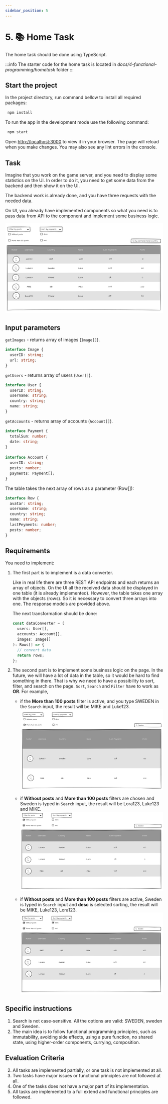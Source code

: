 ```yaml
---
sidebar_position: 5
---
```


# 5. 📚 Home Task

The home task should be done using TypeScript.

:::info
The starter code for the home task is located in _docs/4-functional-programming/hometask_ folder
:::

## Start the project

In the project directory, run command bellow to install all required packages:

```bash
 npm install
```

To run the app in the development mode use the following command:

```bash
 npm start
```

Open [http://localhost:3000](http://localhost:3000) to view it in your browser. The page will reload when you make changes. You may also see any lint errors in the console.

## Task

Imagine that you work on the game server, and you need to display some statistics on the UI. In order to do it, you need to get some data from the backend and then show it on the UI.

The backend work is already done, and you have three requests with the needed data.

On UI, you already have implemented components so what you need is to pass data from API to the component and implement some business logic.

![general UI](./img/mock.png)

## Input parameters

`getImages` - returns array of images (`Image[]`).

```ts
interface Image {
  userID: string;
  url: string;
}
```

`getUsers` - returns array of users (`User[]`).

```ts
interface User {
  userID: string;
  username: string;
  country: string;
  name: string;
}
```

`getAccounts` - returns array of accounts (`Account[]`).

```ts
interface Payment {
  totalSum: number;
  date: string;
}

interface Account {
  userID: string;
  posts: number;
  payments: Payment[];
}
```

The table takes the next array of rows as a parameter (Row[]):

```ts
interface Row {
  avatar: string;
  username: string;
  country: string;
  name: string;
  lastPeyments: number;
  posts: number;
}
```

## Requirements

You need to implement:

1. The first part is to implement is a data converter.

   Like in real life there are three REST API endpoints and each returns an array of objects. On the UI all the received data should be displayed in one table (it is already implemented). However, the table takes one array with the objects (rows). So it is necessary to convert three arrays into one. The response models are provided above.

   The next transformation should be done:

   ```ts
   const dataConverter = (
     users: User[],
     accounts: Account[],
     images: Image[]
   ): Rows[] => {
     // convert data
     return rows;
   };
   ```

2. The second part is to implement some business logic on the page.
   In the future, we will have a lot of data in the table, so it would be hard to find something in there. That is why we need to have a possibility to sort, filter, and search on the page. `Sort`, `Search` and `Filter` have to work as **OR**. For example,

   - if the **More than 100 posts** filter is active, and you type SWEDEN in the `Search` input, the result will be MIKE and Luke123.
     ![If one filter is selected and country is typed in Search](./img/first-case.png)

   - if **Without posts** and **More than 100 posts** filters are chosen and Sweden is typed in `Search` input, the result will be Lora123, Luke123 and MIKE.
     ![If both filters are selected and country is typed in Search](./img/second-case.png)

   - if **Without posts** and **More than 100 posts** filters are active, Sweden is typed in `Search` input and **desc** is selected sorting, the result will be MIKE, Luke123, Lora123.
     ![If both filters are selected and country is typed in Search and sorting is selected](./img/third-case.png)

## Specific instructions

1. Search is not case-sensitive. All the options are valid: SWEDEN, sweden and Sweden.
2. The main idea is to follow functional programming principles, such as immutability, avoiding side effects, using a pure function, no shared state, using higher-order components, currying, composition.

## Evaluation Criteria

2. All tasks are implemented partially, or one task is not implemented at all.
3. Two tasks have major issues or functional principles are not followed at all.
4. One of the tasks does not have a major part of its implementation.
5. All tasks are implemented to a full extend and functional principles are followed.
